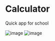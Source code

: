 # Calculator
Quick app for school 

![image](https://user-images.githubusercontent.com/48093509/171503496-bbd005da-24d1-4c0a-b27f-f5a4992f55e1.png)
![image](https://user-images.githubusercontent.com/48093509/171503521-11a15320-7773-4953-adc6-adf963ae3958.png)

